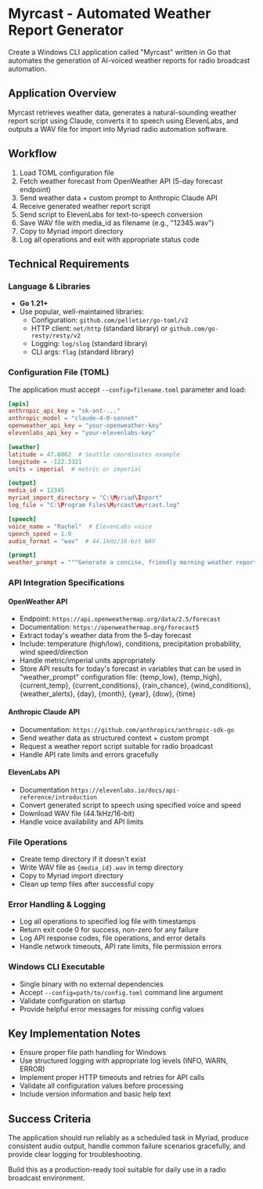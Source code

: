 # Myrcast - Automated Weather Report Generator

Create a Windows CLI application called "Myrcast" written in Go that automates the generation of AI-voiced weather reports for radio broadcast automation.

## Application Overview
Myrcast retrieves weather data, generates a natural-sounding weather report script using Claude, converts it to speech using ElevenLabs, and outputs a WAV file for import into Myriad radio automation software.

## Workflow
1. Load TOML configuration file
2. Fetch weather forecast from OpenWeather API (5-day forecast endpoint)
3. Send weather data + custom prompt to Anthropic Claude API
4. Receive generated weather report script
5. Send script to ElevenLabs for text-to-speech conversion
6. Save WAV file with media_id as filename (e.g., "12345.wav")
7. Copy to Myriad import directory
8. Log all operations and exit with appropriate status code

## Technical Requirements

### Language & Libraries
- **Go 1.21+**
- Use popular, well-maintained libraries:
  - Configuration: `github.com/pelletier/go-toml/v2`
  - HTTP client: `net/http` (standard library) or `github.com/go-resty/resty/v2`
  - Logging: `log/slog` (standard library)
  - CLI args: `flag` (standard library)

### Configuration File (TOML)
The application must accept `--config=filename.toml` parameter and load:

```toml
[apis]
anthropic_api_key = "sk-ant-..."
anthropic_model = "claude-4-0-sonnet"
openweather_api_key = "your-openweather-key"
elevenlabs_api_key = "your-elevenlabs-key"

[weather]
latitude = 47.6062  # Seattle coordinates example
longitude = -122.3321
units = imperial  # metric or imperial

[output]
media_id = 12345
myriad_import_directory = "C:\Myriad\Import"
log_file = "C:\Program Files\Myrcast\myrcast.log"

[speech]
voice_name = "Rachel"  # ElevenLabs voice
speech_speed = 1.0
audio_format = "wav"  # 44.1kHz/16-bit WAV

[prompt]
weather_prompt = """Generate a concise, friendly morning weather report for radio broadcast. Include today's high/low temperatures, which are {temp_high} and {temp_low}, precipitation chances, which is {rain_chance}, wind conditions, which are {wind_conditions}, and any notable weather alerts: {weather_alerts} Keep it under 45 seconds when spoken. Write in a conversational, professional radio announcer style."""
```

### API Integration Specifications

#### OpenWeather API
- Endpoint: `https://api.openweathermap.org/data/2.5/forecast`
- Documentation: `https://openweathermap.org/forecast5`
- Extract today's weather data from the 5-day forecast
- Include: temperature (high/low), conditions, precipitation probability, wind speed/direction
- Handle metric/imperial units appropriately
- Store API results for today's forecast in variables that can be used in "weather_prompt" configuration file: {temp_low}, {temp_high}, {current_temp}, {current_conditions}, {rain_chance}, {wind_conditions}, {weather_alerts}, {day}, {month}, {year}, {dow}, {time}

#### Anthropic Claude API
- Documentation: `https://github.com/anthropics/anthropic-sdk-go`
- Send weather data as structured context + custom prompt
- Request a weather report script suitable for radio broadcast
- Handle API rate limits and errors gracefully

#### ElevenLabs API
- Documentation `https://elevenlabs.io/docs/api-reference/introduction`
- Convert generated script to speech using specified voice and speed
- Download WAV file (44.1kHz/16-bit)
- Handle voice availability and API limits

### File Operations
- Create temp directory if it doesn't exist
- Write WAV file as `{media_id}.wav` in temp directory
- Copy to Myriad import directory
- Clean up temp files after successful copy

### Error Handling & Logging
- Log all operations to specified log file with timestamps
- Return exit code 0 for success, non-zero for any failure
- Log API response codes, file operations, and error details
- Handle network timeouts, API rate limits, file permission errors

### Windows CLI Executable
- Single binary with no external dependencies
- Accept `--config=path/to/config.toml` command line argument
- Validate configuration on startup
- Provide helpful error messages for missing config values

## Key Implementation Notes
- Ensure proper file path handling for Windows
- Use structured logging with appropriate log levels (INFO, WARN, ERROR)
- Implement proper HTTP timeouts and retries for API calls
- Validate all configuration values before processing
- Include version information and basic help text

## Success Criteria
The application should run reliably as a scheduled task in Myriad, produce consistent audio output, handle common failure scenarios gracefully, and provide clear logging for troubleshooting.

Build this as a production-ready tool suitable for daily use in a radio broadcast environment.
